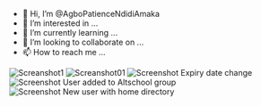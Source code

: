 - 👋 Hi, I’m @AgboPatienceNdidiAmaka
- 👀 I’m interested in ...
- 🌱 I’m currently learning ...
- 💞️ I’m looking to collaborate on ...
- 📫 How to reach me ...

<!---
AgboPatienceNdidiAmaka/AgboPatienceNdidiAmaka is a ✨ special ✨ repository because its `README.md` (this file) appears on your GitHub profile.
You can click the Preview link to take a look at your changes.
--->
![Screanshot1](https://github.com/AgboPatienceNdidiAmaka/AgboPatienceNdidiAmaka/assets/137604441/a12be0dd-7ad9-4e9c-b5bc-e02d09b183f4)
![Screanshot01](https://github.com/AgboPatienceNdidiAmaka/AgboPatienceNdidiAmaka/assets/137604441/1fe8ffa2-29be-499a-87a6-9561aff1b940)
![Screenshot Expiry date change](https://github.com/AgboPatienceNdidiAmaka/AgboPatienceNdidiAmaka/assets/137604441/473582af-5513-45ca-b2d9-37adb8d47d8c)
![Screenshot User added to Altschool group](https://github.com/AgboPatienceNdidiAmaka/AgboPatienceNdidiAmaka/assets/137604441/3daab3b4-ccb2-47f4-9b98-4b70853ff476)
![Screenshot New user with home directory](https://github.com/AgboPatienceNdidiAmaka/AgboPatienceNdidiAmaka/assets/137604441/5be98510-5c00-4c42-9325-317508b7e215)

